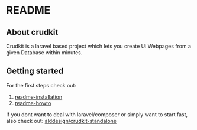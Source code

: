 # README
## About crudkit
Crudkit is a laravel based project which lets you create Ui Webpages from a given Database within minutes.

## Getting started
For the first steps check out:
1. [readme-installation](./readme-installation.md)
2. [readme-howto](./readme-howto.md)

If you dont want to deal with laravel/composer or simply want to start fast, also check out: [alddesign/crudkit-standalone](https://github.com/alddesign/crudkit-standalone)
